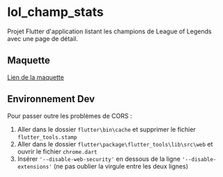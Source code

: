 # lol_champ_stats

Projet Flutter d'application listant les champions de League of Legends avec une page de détail.

## Maquette

[Lien de la maquette](https://www.figma.com/file/jXRkSIXIfu0jiSTJXbofDz/Untitled?node-id=0%3A1&t=gteZXJ3nZNnrcgai-0)

## Environnement Dev

Pour passer outre les problèmes de CORS :
1. Aller dans le dossier `flutter\bin\cache` et supprimer le fichier `flutter_tools.stamp`
2. Aller dans le dossier `flutter\package\flutter_tools\lib\src\web` et ouvrir le fichier `chrome.dart`
3. Insérer `'--disable-web-security'` en dessous de la ligne `'--disable-extensions'` (ne pas oublier la virgule entre les deux lignes)